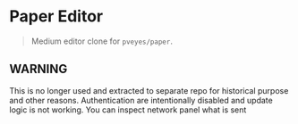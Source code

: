 # Paper Editor

> Medium editor clone for `pveyes/paper`.

## WARNING

This is no longer used and extracted to separate repo for historical purpose and other reasons. Authentication are intentionally disabled and update logic is not working. You can inspect network panel what is sent
